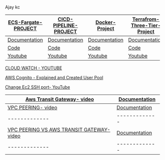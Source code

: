 Ajay kc

| [ECS-Fargate-PROJECT](https://github.com/Devops-seasia/Daily-Status/tree/main/Ajay/ECS-FARGATE-Project)  | [CICD-PIPELINE-PROJECT](https://github.com/Devops-seasia/Daily-Status/tree/main/Ajay/CICD-PIPELINE-PROJECT) | [Docker-Project](https://github.com/Devops-seasia/Daily-Status/tree/main/Ajay/Docker-Project) | [Terrafrom-Three-Tier-Project](https://github.com/Devops-seasia/Daily-Status/tree/main/Ajay/Terrafrom-Three-Tier-Project) |
| ------------- | ------------- | ------------- | ------------- |
| [Documentation](https://github.com/Devops-seasia/Daily-Status/blob/main/Ajay/ECS-FARGATE-Project/Documentation.docx) | [Documentation](https://github.com/Devops-seasia/Daily-Status/tree/main/Ajay/CICD-PIPELINE-PROJECT/Documentation)  | [Documentation](https://github.com/Devops-seasia/Daily-Status/blob/main/Ajay/Docker-Project/video-drive.txt) | [Documentation](https://github.com/Devops-seasia/Daily-Status/blob/main/Ajay/Terrafrom-Three-Tier-Project/Documentaion.docx)
| [Code](https://github.com/Devops-seasia/Daily-Status/tree/main/Ajay/ECS-FARGATE-Project/terraform-code) | [Code](https://github.com/Devops-seasia/Daily-Status/tree/main/Ajay/CICD-PIPELINE-PROJECT/terraform-code)  | [Code](https://github.com/Devops-seasia/Daily-Status/blob/main/Ajay/Docker-Project/docker-compose.yml) | [Code](https://github.com/Devops-seasia/Daily-Status/tree/main/Ajay/Terrafrom-Three-Tier-Project) 
| [Youtube](https://youtu.be/i57WJg-3-M8) | [Youtube](https://youtu.be/vrlnlNR6owc) | [Youtube](https://youtu.be/dniS9HExYuc) | [Youtube]() |
 
[CLOUD WATCH - YOUTUBE](https://youtu.be/jL6RkAXOhm4)

[AWS Cognito - Explained and Created User Pool](https://youtu.be/ixUplADBI1U)

[ Change Ec2 SSH port- YouTube ](https://youtu.be/U250zLwewEA)

| [Aws Transit Gateway- video](https://youtu.be/SmRZZTJojaw)  |  [Documentation](https://github.com/Devops-seasia/Daily-Status/blob/main/Ajay/DOCUMENTATION/Transit-Gateway-Documentation.lmhk) |
 | ------------- | ------------- |      
| [VPC PEERING- video](https://youtu.be/I3Ys4psxPRs)  |  [Documentation](https://github.com/Devops-seasia/Daily-Status/blob/main/Ajay/DOCUMENTATION/zoho-vpc-peering.odt) |
 | ------------- | ------------- |   
 | [VPC PEERING VS AWS TRANSIT GATEWAY- video](https://youtu.be/SmRZZTJojaw)  |  [Documentation](https://github.com/Devops-seasia/Daily-Status/blob/main/Ajay/DOCUMENTATION/zoho-Aws-Transit-Gateway-vs-VPC-Peering.odt) |
 | ------------- | ------------- |      

